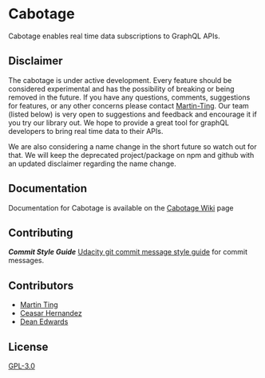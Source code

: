 # Cabotage
Cabotage enables real time data subscriptions to GraphQL APIs. 

## Disclaimer
The cabotage is under active development. Every feature should be considered experimental and has the possibility of breaking or being removed in the future. If you have any questions, comments, suggestions for features, or any other concerns please contact [Martin-Ting](https://github.com/martin-ting). Our team (listed below) is very open to suggestions and feedback and encourage it if you try our library out. We hope to provide a great tool for graphQL developers to bring real time data to their APIs.

We are also considering a name change in the short future so watch out for that. We will keep the deprecated project/package on npm and github with an updated disclaimer regarding the name change.

## Documentation
Documentation for Cabotage is available on the [Cabotage Wiki](https://github.com/CMDco/Cabotage/wiki) page

## Contributing
***Commit Style Guide***
[Udacity git commit message style guide](https://udacity.github.io/git-styleguide/) for commit messages.

## Contributors
- [Martin Ting](https://github.com/Martin-Ting)
- [Ceasar Hernandez](https://github.com/cesarhernar)
- [Dean Edwards](https://github.com/deancode)

## License
[GPL-3.0](https://opensource.org/licenses/GPL-3.0)
